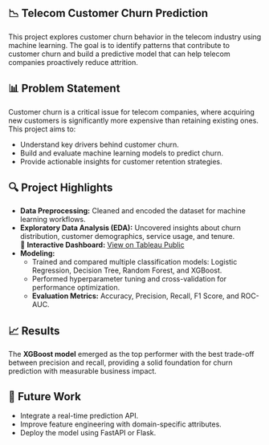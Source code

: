 **📉 Telecom Customer Churn Prediction**
-------
This project explores customer churn behavior in the telecom industry using machine learning. The goal is to identify patterns that contribute to customer churn and build a predictive model that can help telecom companies proactively reduce attrition.

**📊 Problem Statement**
-------------
Customer churn is a critical issue for telecom companies, where acquiring new customers is significantly more expensive than retaining existing ones. This project aims to:

* Understand key drivers behind customer churn.
* Build and evaluate machine learning models to predict churn.
* Provide actionable insights for customer retention strategies.

**🔍 Project Highlights**
-----
* **Data Preprocessing:** Cleaned and encoded the dataset for machine learning workflows.  
* **Exploratory Data Analysis (EDA):** Uncovered insights about churn distribution, customer demographics, service usage, and tenure.  
  🔗 **Interactive Dashboard:** [View on Tableau Public](https://public.tableau.com/shared/4DF7R79TS?:display_count=n&:origin=viz_share_link)  
* **Modeling:**
  * Trained and compared multiple classification models: Logistic Regression, Decision Tree, Random Forest, and XGBoost.
  * Performed hyperparameter tuning and cross-validation for performance optimization.
  * **Evaluation Metrics:** Accuracy, Precision, Recall, F1 Score, and ROC-AUC.

**📈 Results**
--------
The **XGBoost model** emerged as the top performer with the best trade-off between precision and recall, providing a solid foundation for churn prediction with measurable business impact.

**📌 Future Work**
-----
* Integrate a real-time prediction API.
* Improve feature engineering with domain-specific attributes.
* Deploy the model using FastAPI or Flask.
